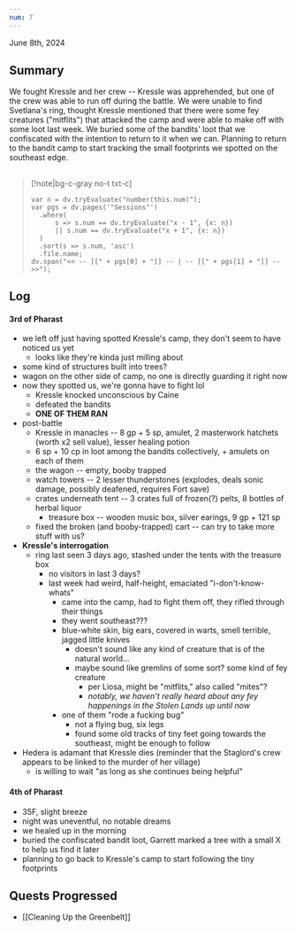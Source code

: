 ```yaml
---
num: 7
---
```

June 8th, 2024

## Summary
We fought Kressle and her crew -- Kressle was apprehended, but one of the crew was able to run off during the battle. We were unable to find Svetlana's ring, thought Kressle mentioned that there were some fey creatures ("mitflits") that attacked the camp and were able to make off with some loot last week. We buried some of the bandits' loot that we confiscated with the intention to return to it when we can. Planning to return to the bandit camp to start tracking the small footprints we spotted on the southeast edge.

##
>[!note|bg-c-gray no-t txt-c]
>```dataviewjs
>var n = dv.tryEvaluate("number(this.num)");
>var pgs = dv.pages('"Sessions"')
>	.where(
>		s => s.num == dv.tryEvaluate("x - 1", {x: n})
>		|| s.num == dv.tryEvaluate("x + 1", {x: n})
>	)
>	.sort(s => s.num, 'asc')
>	.file.name;
>dv.span("<< -- [[" + pgs[0] + "]] -- | -- [[" + pgs[1] + "]] -- >>");
>```

## Log
#### 3rd of Pharast
- we left off just having spotted Kressle's camp, they don't seem to have noticed us yet
	- looks like they're kinda just milling about
- some kind of structures built into trees?
- wagon on the other side of camp, no one is directly guarding it right now
- now they spotted us, we're gonna have to fight lol
	- Kressle knocked unconscious by Caine
	- defeated the bandits
	- **ONE OF THEM RAN**
- post-battle
	- Kressle in manacles -- 8 gp + 5 sp, amulet, 2 masterwork hatchets (worth x2 sell value), lesser healing potion
	- 6 sp + 10 cp in loot among the bandits collectively, + amulets on each of them
	- the wagon -- empty, booby trapped
	- watch towers -- 2 lesser thunderstones (explodes, deals sonic damage, possibly deafened, requires Fort save)
	- crates underneath tent -- 3 crates full of frozen(?) pelts, 8 bottles of herbal liquor
		- treasure box -- wooden music box, silver earings, 9 gp + 121 sp
	- fixed the broken (and booby-trapped) cart -- can try to take more stuff with us?
- **Kressle's interrogation**
	- ring last seen 3 days ago, stashed under the tents with the treasure box
		- no visitors in last 3 days?
		- last week had weird, half-height, emaciated "i-don't-know-whats"
			- came into the camp, had to fight them off, they rifled through their things
			- they went southeast???
			- blue-white skin, big ears, covered in warts, smell terrible, jagged little knives
				- doesn't sound like any kind of creature that is of the natural world...
				- maybe sound like gremlins of some sort? some kind of fey creature
					- per Liosa, might be "mitflits," also called "mites"?
					- *notably, we haven't really heard about any fey happenings in the Stolen Lands up until now*
			- one of them "rode a fucking bug"
				- not a flying bug, six legs
				- found some old tracks of tiny feet going towards the southeast, might be enough to follow
- Hedera is adamant that Kressle dies (reminder that the Staglord's crew appears to be linked to the murder of her village)
	- is willing to wait "as long as she continues being helpful"

#### 4th of Pharast
- 35F, slight breeze
- night was uneventful, no notable dreams
- we healed up in the morning
- buried the confiscated bandit loot, Garrett marked a tree with a small X to help us find it later
- planning to go back to Kressle's camp to start following the tiny footprints

## Quests Progressed
- [[Cleaning Up the Greenbelt]]